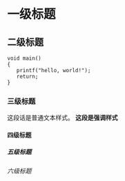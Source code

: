 # 一级标题
## 二级标题
    void main()
    {
       printf("hello, world!");
       return;
    }

### 三级标题

这段话是普通文本样式。
**这段是强调样式**
#### 四级标题
##### 五级标题
###### 六级标题 ######
